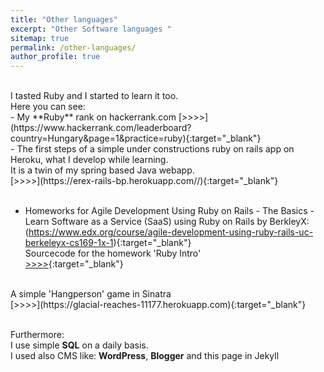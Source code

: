 ```yaml
---
title: "Other languages"
excerpt: "Other Software languages "
sitemap: true
permalink: /other-languages/
author_profile: true
---
```

<br>
I tasted Ruby and I started to learn it too.<br>
Here you can see:<br>
- My **Ruby** rank on hackerrank.com [>>>>](https://www.hackerrank.com/leaderboard?country=Hungary&page=1&practice=ruby){:target="_blank"}<br>
- The first steps of a simple under constructions ruby on rails app on Heroku, what I develop while learning.<br>
It is a twin of my spring based Java webapp.<br>
[>>>>](https://erex-rails-bp.herokuapp.com//){:target="_blank"}
<br><br>

- Homeworks for Agile Development Using Ruby on Rails - The Basics - Learn Software as a Service (SaaS) using Ruby on Rails by BerkleyX:(https://www.edx.org/course/agile-development-using-ruby-rails-uc-berkeleyx-cs169-1x-1){:target="_blank"}<br>
Sourcecode for the homework 'Ruby Intro' <br>
[>>>>](){:target="_blank"}
<br>
A simple 'Hangperson' game in Sinatra<br>
[>>>>](https://glacial-reaches-11177.herokuapp.com){:target="_blank"}
<br><br>

Furthermore:<br>
I use simple **SQL** on a daily basis.<br>
I used also CMS like: **WordPress**, **Blogger** and this page in Jekyll<br>
